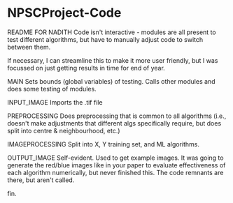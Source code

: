 # NPSCProject-Code

README FOR NADITH
  Code isn't interactive - modules are all present to test different algorithms,
  but have to manually adjust code to switch between them.
  
  If necessary, I can streamline this to make it more user friendly, but I was
  focussed on just getting results in time for end of year.
  
  MAIN
    Sets bounds (global variables) of testing.
    Calls other modules and does some testing of modules.
    
  INPUT_IMAGE
    Imports the .tif file

  PREPROCESSING
    Does preprocessing that is common to all algorithms (i.e., doesn't make
    adjustments that different algs specifically require, but does split
    into centre & neighbourhood, etc.)

  IMAGEPROCESSING
    Split into X, Y training set, and ML algorithms.

  OUTPUT_IMAGE
    Self-evident. Used to get example images. It was going to generate the red/blue
    images like in your paper to evaluate effectiveness of each algorithm
    numerically, but never finished this. The code remnants are there, but aren't called.

fin.
